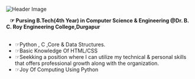 ![Header Image](https://www.loveadmin.com/wp-content/uploads/2019/09/21131.jpg)


<p style="text-align: center">



</p>


<!DOCTYPE html>
<html lang="en">
<head>
    <meta charset="UTF-8">
    <meta name="viewport" content="width=device-width, initial-scale=1">

   

</head>
<body>



<div class="c1"></div>
    
 <div class="w2"> 
    <b>&nbsp;&nbsp;&nbsp;&#9758;&nbsp;Pursing B.Tech(4th Year) in Computer Science & Engineering 
        <span class="p"><a href="http://bcrec.ac.in/index.htm" class="raj" style="text-decoration:none" target="_blank">    @Dr. B. C. Roy Engineering College,Durgapur</a></span>
    </b>
 <ul class="u1">
     <br>
    <li>&#9758;Python , C ,Core & Data Structures.</li>
         <li>&#9758;Basic Knowledge Of HTML/CSS</li>
  <li>&#9758;Seekking a position where I can utilize my technical & personal   skills that offers professional growth along with the organization.</li>
     <li>&#9758;Joy Of Computing Using Python
</li>
  
</ul>                                                                                                   

</div>
</body>
</html>
